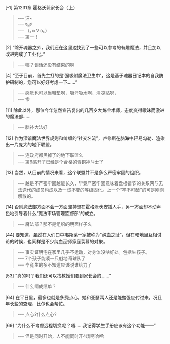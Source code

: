 
[-1] 第1231章 霍格沃茨家长会（上）
>--- 汪~<br>
>--- ಠ_ಠ<br>
>--- （｡ò ∀ ó｡）<br>
>--- 第一！<br>

[2] “除开魂器之外，我们还在这里边找到了一些可以参考的有趣魔法，并且加以改进完成了工业化。”
>--- 咦？谈话还没有结束的啊<br>

[4] “至于目前，首先主打的是‘强吸附魔法卫生巾’，这是基于魂器日记本的自我防护研制的，您可以好好考虑一下……”
>--- 感觉也可以当鞋垫啊，吸汗吸水啊，清凉贴呀，<br>
>--- 惨<br>

[11] 除此以外，那位今年忽然宣告复出的几百岁大炼金术师，态度变得暧昧而激进的魔法部……
>--- 脑补大法好<br>

[12] 作为深谙魔法世界规则和纠缠的“社交名流”，卢修斯在脑海中轻易勾勒、渲染出一片庞大的地下联盟。
>--- 连政府都黑掉了的地下联盟么<br>
>--- 第6感开了已经是个合格的青铜神斗士了<br>

[13] 当然，从目前的情况来看，这个联盟并不是多么严密牢固的组织。
>--- 越是不严密牢固越能长久，毕竟严密牢固意味着盘根错节的关系网与无法迭代的成员构成以及一成不变的等级固化。上一个“牢不可破”的可是刚刚解散的。<br>

[14] 否则魔法部方面不会一方面坚持想在霍格沃茨安插人手，另一方面却不动声色地引导着什么“魔法市场管理监督部”的成立。
>--- 魔法部？那不是组织的明面样子么<br>

[44] 要知道，虽然在人们口中韦斯莱一家被称为“纯血之耻”，但在暗地里互相讨论的时候，也同样是不少纯血巫师家庭羡慕的对象。
>--- 事实证明宅在家里几乎不运动，对身体没啥好处。包括生孩子。<br>
>--- 7个孩子能凑一只魁地奇球队了<br>
>--- 毕竟生的多不知道应该说谁给力了<br>

[53] “真的吗？我们还可以找教授们要到家长会的……”
>--- 什么啊成绩单？<br>

[64] 在平日里，最多也就是多费点心，她和亚瑟两人还是能勉强应付过来，况且年长些的查理、比尔也会帮忙。
>--- 点心?什么点心?<br>

[69] “为什么不考虑远程切换呢？唔……我记得学生手册应该有这个功能——”
>--- 但是同时开始，人不能同时开4场啊哈哈<br>
